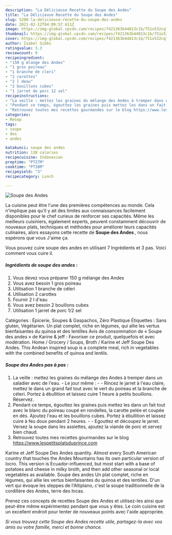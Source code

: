 ```yaml
---
description: "La Délicieuse Recette du Soupe des Andes"
title: "La Délicieuse Recette du Soupe des Andes"
slug: 5208-la-delicieuse-recette-du-soupe-des-andes
date: 2021-02-12T04:09:57.611Z
image: https://img-global.cpcdn.com/recipes/f421363b44813c1b/751x532cq70/soupe-des-andes-photo-principale-de-la-recette.jpg
thumbnail: https://img-global.cpcdn.com/recipes/f421363b44813c1b/751x532cq70/soupe-des-andes-photo-principale-de-la-recette.jpg
cover: https://img-global.cpcdn.com/recipes/f421363b44813c1b/751x532cq70/soupe-des-andes-photo-principale-de-la-recette.jpg
author: Isabel Gibbs
ratingvalue: 3.3
reviewcount: 9
recipeingredient:
- "150 g mlange des Andes"
- "1 gros poireau"
- "1 branche de cleri"
- "2 carottes"
- "2 l deau"
- "2 bouillons cubes"
- "1 jarret de porc 12 sel"
recipeinstructions:
- "La veille : mettez les graines du mélange des Andes à tremper dans un saladier avec de l&#39;eau. Le jour même :  Rincez le jarret à l&#39;eau claire, mettez le dans un grand fait tout avec le vert du poireau et la branche de céleri. Portez à ébullition et laissez cuire 1 heure à petits bouillons. Réservez."
- "Pendant ce temps, égouttez les graines puis mettez les dans un fait tout avec le blanc du poireau coupé en rondelles, la carotte pelée et coupée en dés. Ajoutez l&#39;eau et les bouillons cubes. Portez à ébullition et laissez cuire à feu doux pendant 2 heures.  Egouttez et découpez le jarret. Versez la soupe dans les assiettes, ajoutez la viande de porc et servez bien chaud."
- "Retrouvez toutes mes recettes gourmandes sur le blog https://www.lespetitsplatsduprince.com"
categories:
- Resep
tags:
- soupe
- des
- andes

katakunci: soupe des andes 
nutrition: 138 calories
recipecuisine: Indonesian
preptime: "PT27M"
cooktime: "PT30M"
recipeyield: "3"
recipecategory: Lunch

---
```



![Soupe des Andes](https://img-global.cpcdn.com/recipes/f421363b44813c1b/751x532cq70/soupe-des-andes-photo-principale-de-la-recette.jpg)

La cuisine peut être l'une des premières compétences au monde. Cela n'implique pas qu'il y ait des limites aux connaissances facilement disponibles pour le chef curieux de renforcer ses capacités. Même les meilleurs cuisiniers, également experts, peuvent constamment découvrir de nouveaux plats, techniques et méthodes pour améliorer leurs capacités culinaires, alors essayons cette recette de <strong> Soupe des Andes </strong>, nous espérons que vous J'aime ça.

<!--inarticleads1-->

Vous pouvez cuire soupe des andes en utilisant 7 Ingrédients et 3 pas. Voici comment vous cuire il.

##### Ingrédients de soupe des andes :

1. Vous devez vous préparer 150 g mélange des Andes
1. Vous avez besoin 1 gros poireau
1. Utilisation 1 branche de céleri
1. Utilisation 2 carottes
1. Fournir 2 l d&#39;eau
1. Vous avez besoin 2 bouillons cubes
1. Utilisation 1 jarret de porc 1/2 sel


Catégories : Épicerie, Soupes &amp; Gaspachos, Zéro Plastique Étiquettes : Sans gluten, Végétarien. Un plat complet, riche en légumes, qui allie les vertus bienfaisantes du quinoa et des lentilles Avis de consommation de « Soupe des andes » de Karine &amp; jeff : Favoriser ce produit, quelquefois et avec modération. Home / Grocery / Soups, Broth / Karine et Jeff Soupe Des Andes. This Andean inspired soup is a complete meal, rich in vegetables with the combined benefits of quinoa and lentils. 

<!--inarticleads2-->

##### Soupe des Andes pas à pas :

1. La veille : mettez les graines du mélange des Andes à tremper dans un saladier avec de l&#39;eau. - Le jour même : -  - Rincez le jarret à l&#39;eau claire, mettez le dans un grand fait tout avec le vert du poireau et la branche de céleri. Portez à ébullition et laissez cuire 1 heure à petits bouillons. Réservez.
1. Pendant ce temps, égouttez les graines puis mettez les dans un fait tout avec le blanc du poireau coupé en rondelles, la carotte pelée et coupée en dés. Ajoutez l&#39;eau et les bouillons cubes. Portez à ébullition et laissez cuire à feu doux pendant 2 heures. -  - Egouttez et découpez le jarret. Versez la soupe dans les assiettes, ajoutez la viande de porc et servez bien chaud.
1. Retrouvez toutes mes recettes gourmandes sur le blog https://www.lespetitsplatsduprince.com


Karine et Jeff Soupe Des Andes quantity. Almost every South American country that touches the Andes Mountains has its own particular version of locro. This version is Ecuador-influenced, but most start with a base of potatoes and cheese in milky broth, and then add other seasonal or local vegetables as available. Soupe des andes Un plat complet, riche en légumes, qui allie les vertus bienfaisantes du quinoa et des lentilles. D&#39;un vert qui évoque les steppes de l&#39;Altiplano, c&#39;est la soupe traditionnelle de la cordillère des Andes, terre des Incas. 

<!--inarticleads1-->

<p>
Prenez ces concepts de recettes Soupe des Andes et utilisez-les ainsi que peut-être même expérimentez pendant que vous y êtes. Le coin cuisine est un excellent endroit pour tenter de nouveaux points avec l'aide appropriée.
</p>

<p>
<i>Si vous trouvez cette Soupe des Andes recette utile, partagez-la avec vos amis ou votre famille, merci et bonne chance.</i>
</p>

